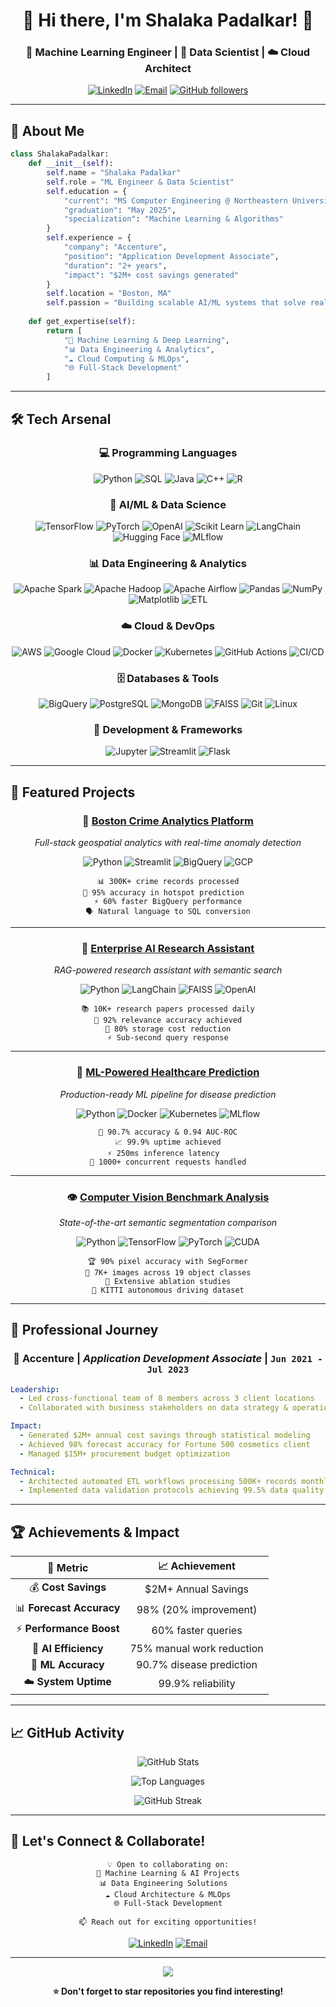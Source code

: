 # <div align="center">👋 Hi there, I'm **Shalaka Padalkar**! 🚀</div>

<div align="center">

### 🎯 **Machine Learning Engineer** | 🔬 **Data Scientist** | ☁️ **Cloud Architect**

[![LinkedIn](https://img.shields.io/badge/LinkedIn-0077B5?style=for-the-badge&logo=linkedin&logoColor=white)](https://www.linkedin.com/in/shalaka-padalkar/)
[![Email](https://img.shields.io/badge/Gmail-D14836?style=for-the-badge&logo=gmail&logoColor=white)](mailto:padalkar.sha@northeastern.edu)
[![GitHub followers](https://img.shields.io/github/followers/shalakapadalkar16?logo=GitHub&style=for-the-badge)](https://github.com/shalakapadalkar16)

</div>

---

## 🚀 **About Me**

```python
class ShalakaPadalkar:
    def __init__(self):
        self.name = "Shalaka Padalkar"
        self.role = "ML Engineer & Data Scientist"
        self.education = {
            "current": "MS Computer Engineering @ Northeastern University",
            "graduation": "May 2025",
            "specialization": "Machine Learning & Algorithms"
        }
        self.experience = {
            "company": "Accenture",
            "position": "Application Development Associate",
            "duration": "2+ years",
            "impact": "$2M+ cost savings generated"
        }
        self.location = "Boston, MA"
        self.passion = "Building scalable AI/ML systems that solve real-world problems"
    
    def get_expertise(self):
        return [
            "🤖 Machine Learning & Deep Learning",
            "📊 Data Engineering & Analytics", 
            "☁️ Cloud Computing & MLOps",
            "🌐 Full-Stack Development"
        ]
```

---

## 🛠️ **Tech Arsenal**

<div align="center">

### **💻 Programming Languages**
![Python](https://img.shields.io/badge/Python-3776AB?style=for-the-badge&logo=python&logoColor=white)
![SQL](https://img.shields.io/badge/SQL-4479A1?style=for-the-badge&logo=MySQL&logoColor=white)
![Java](https://img.shields.io/badge/Java-ED8B00?style=for-the-badge&logo=java&logoColor=white)
![C++](https://img.shields.io/badge/C%2B%2B-00599C?style=for-the-badge&logo=c%2B%2B&logoColor=white)
![R](https://img.shields.io/badge/R-276DC3?style=for-the-badge&logo=r&logoColor=white)

### **🤖 AI/ML & Data Science**
![TensorFlow](https://img.shields.io/badge/TensorFlow-FF6F00?style=for-the-badge&logo=tensorflow&logoColor=white)
![PyTorch](https://img.shields.io/badge/PyTorch-EE4C2C?style=for-the-badge&logo=pytorch&logoColor=white)
![OpenAI](https://img.shields.io/badge/OpenAI-412991?style=for-the-badge&logo=openai&logoColor=white)
![Scikit Learn](https://img.shields.io/badge/scikit_learn-F7931E?style=for-the-badge&logo=scikit-learn&logoColor=white)
![LangChain](https://img.shields.io/badge/LangChain-1C3C3C?style=for-the-badge&logo=LangChain&logoColor=white)
![Hugging Face](https://img.shields.io/badge/🤗_Hugging_Face-FFD21E?style=for-the-badge&logoColor=black)
![MLflow](https://img.shields.io/badge/MLflow-0194E2?style=for-the-badge&logo=MLflow&logoColor=white)

### **📊 Data Engineering & Analytics**
![Apache Spark](https://img.shields.io/badge/Apache_Spark-FFFFFF?style=for-the-badge&logo=apachespark&logoColor=#E35A16)
![Apache Hadoop](https://img.shields.io/badge/Apache_Hadoop-66CCFF?style=for-the-badge&logo=apachehadoop&logoColor=black)
![Apache Airflow](https://img.shields.io/badge/Apache_Airflow-017CEE?style=for-the-badge&logo=Apache%20Airflow&logoColor=white)
![Pandas](https://img.shields.io/badge/Pandas-150458?style=for-the-badge&logo=pandas&logoColor=white)
![NumPy](https://img.shields.io/badge/NumPy-013243?style=for-the-badge&logo=numpy&logoColor=white)
![Matplotlib](https://img.shields.io/badge/Matplotlib-11557c?style=for-the-badge&logo=python&logoColor=white)
![ETL](https://img.shields.io/badge/ETL_Pipelines-4B8BBE?style=for-the-badge&logo=databricks&logoColor=white)

### **☁️ Cloud & DevOps**
![AWS](https://img.shields.io/badge/AWS-232F3E?style=for-the-badge&logo=amazon-aws&logoColor=white)
![Google Cloud](https://img.shields.io/badge/Google_Cloud-4285F4?style=for-the-badge&logo=google-cloud&logoColor=white)
![Docker](https://img.shields.io/badge/Docker-2496ED?style=for-the-badge&logo=docker&logoColor=white)
![Kubernetes](https://img.shields.io/badge/Kubernetes-326CE5?style=for-the-badge&logo=kubernetes&logoColor=white)
![GitHub Actions](https://img.shields.io/badge/GitHub_Actions-2088FF?style=for-the-badge&logo=github-actions&logoColor=white)
![CI/CD](https://img.shields.io/badge/CI%2FCD_Pipelines-4285F4?style=for-the-badge&logo=jenkins&logoColor=white)

### **🗄️ Databases & Tools**
![BigQuery](https://img.shields.io/badge/BigQuery-4285F4?style=for-the-badge&logo=google-cloud&logoColor=white)
![PostgreSQL](https://img.shields.io/badge/PostgreSQL-316192?style=for-the-badge&logo=postgresql&logoColor=white)
![MongoDB](https://img.shields.io/badge/MongoDB-4EA94B?style=for-the-badge&logo=mongodb&logoColor=white)
![FAISS](https://img.shields.io/badge/FAISS-00599C?style=for-the-badge&logo=meta&logoColor=white)
![Git](https://img.shields.io/badge/Git-F05032?style=for-the-badge&logo=git&logoColor=white)
![Linux](https://img.shields.io/badge/Linux-FCC624?style=for-the-badge&logo=linux&logoColor=black)

### **🔧 Development & Frameworks**
![Jupyter](https://img.shields.io/badge/Jupyter-F37626?style=for-the-badge&logo=jupyter&logoColor=white)
![Streamlit](https://img.shields.io/badge/Streamlit-FF4B4B?style=for-the-badge&logo=streamlit&logoColor=white)
![Flask](https://img.shields.io/badge/Flask-000000?style=for-the-badge&logo=flask&logoColor=white)

</div>

---

## 🌟 **Featured Projects**

<div align="center">

### 🚨 **[Boston Crime Analytics Platform](https://github.com/shalakapadalkar16/CrimeViz-Boston-Crime-Visualization-Dashboard)**
*Full-stack geospatial analytics with real-time anomaly detection*

![Python](https://img.shields.io/badge/-Python-blue) ![Streamlit](https://img.shields.io/badge/-Streamlit-red) ![BigQuery](https://img.shields.io/badge/-BigQuery-yellow) ![GCP](https://img.shields.io/badge/-GCP-green)

```
📊 300K+ crime records processed
🎯 95% accuracy in hotspot prediction  
⚡ 60% faster BigQuery performance
🗣️ Natural language to SQL conversion
```

---

### 🤖 **[Enterprise AI Research Assistant](https://github.com/shalakapadalkar16/Intelligent-Research-Assistant)**
*RAG-powered research assistant with semantic search*

![Python](https://img.shields.io/badge/-Python-blue) ![LangChain](https://img.shields.io/badge/-LangChain-purple) ![FAISS](https://img.shields.io/badge/-FAISS-orange) ![OpenAI](https://img.shields.io/badge/-OpenAI-black)

```
📚 10K+ research papers processed daily
🎯 92% relevance accuracy achieved
💾 80% storage cost reduction
⚡ Sub-second query response
```

---

### 🏥 **[ML-Powered Healthcare Prediction](https://github.com/shalakapadalkar16/End-to-End-Parkinson-Disease-Prediction-Pipeline)**
*Production-ready ML pipeline for disease prediction*

![Python](https://img.shields.io/badge/-Python-blue) ![Docker](https://img.shields.io/badge/-Docker-cyan) ![Kubernetes](https://img.shields.io/badge/-Kubernetes-navy) ![MLflow](https://img.shields.io/badge/-MLflow-lightblue)

```
🎯 90.7% accuracy & 0.94 AUC-ROC
📈 99.9% uptime achieved
⚡ 250ms inference latency  
🚀 1000+ concurrent requests handled
```

---

### 👁️ **[Computer Vision Benchmark Analysis](https://github.com/shalakapadalkar16/Semantic-Segmentation-Comparative-Analysis)**
*State-of-the-art semantic segmentation comparison*

![Python](https://img.shields.io/badge/-Python-blue) ![TensorFlow](https://img.shields.io/badge/-TensorFlow-orange) ![PyTorch](https://img.shields.io/badge/-PyTorch-red) ![CUDA](https://img.shields.io/badge/-CUDA-green)

```
🏆 90% pixel accuracy with SegFormer
📸 7K+ images across 19 object classes
🔬 Extensive ablation studies
🚗 KITTI autonomous driving dataset
```

</div>

---

## 💼 **Professional Journey**

<div align="center">

### **🏢 Accenture** | *Application Development Associate* | `Jun 2021 - Jul 2023`

</div>

```yaml
Leadership:
  - Led cross-functional team of 8 members across 3 client locations
  - Collaborated with business stakeholders on data strategy & operations

Impact:
  - Generated $2M+ annual cost savings through statistical modeling
  - Achieved 98% forecast accuracy for Fortune 500 cosmetics client
  - Managed $15M+ procurement budget optimization

Technical:
  - Architected automated ETL workflows processing 500K+ records monthly
  - Implemented data validation protocols achieving 99.5% data quality
```

---

## 🏆 **Achievements & Impact**

<div align="center">

| 🎯 **Metric** | 📈 **Achievement** |
|:---:|:---:|
| 💰 **Cost Savings** | $2M+ Annual Savings |
| 📊 **Forecast Accuracy** | 98% (20% improvement) |
| ⚡ **Performance Boost** | 60% faster queries |
| 🤖 **AI Efficiency** | 75% manual work reduction |
| 🎯 **ML Accuracy** | 90.7% disease prediction |
| ☁️ **System Uptime** | 99.9% reliability |

</div>

---

## 📈 **GitHub Activity**

<div align="center">

![GitHub Stats](https://github-readme-stats.vercel.app/api?username=shalakapadalkar16&show_icons=true&theme=tokyonight&hide_border=true&count_private=true)

![Top Languages](https://github-readme-stats.vercel.app/api/top-langs/?username=shalakapadalkar16&layout=compact&theme=tokyonight&hide_border=true)

![GitHub Streak](https://github-readme-streak-stats.herokuapp.com/?user=shalakapadalkar16&theme=tokyonight&hide_border=true)

</div>

---

## 🤝 **Let's Connect & Collaborate!**

<div align="center">

```
💡 Open to collaborating on:
🤖 Machine Learning & AI Projects
📊 Data Engineering Solutions  
☁️ Cloud Architecture & MLOps
🌐 Full-Stack Development

📫 Reach out for exciting opportunities!
```

[![LinkedIn](https://img.shields.io/badge/LinkedIn-Let's_Connect!-0077B5?style=for-the-badge&logo=linkedin&logoColor=white)](https://www.linkedin.com/in/shalaka-padalkar/)
[![Email](https://img.shields.io/badge/Email-Drop_a_Line!-D14836?style=for-the-badge&logo=gmail&logoColor=white)](mailto:padalkar.sha@northeastern.edu)

---

<img src="https://komarev.com/ghpvc/?username=shalakapadalkar16&color=blueviolet&style=for-the-badge&label=PROFILE+VIEWS">

**⭐ Don't forget to star repositories you find interesting!**

</div>
